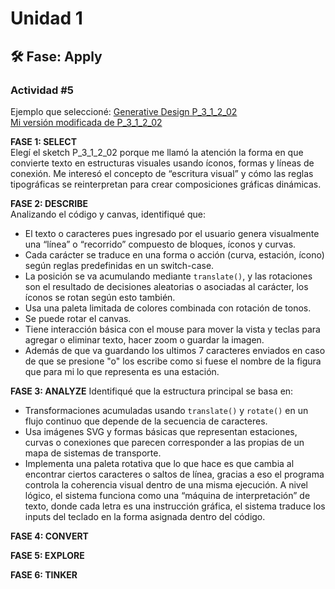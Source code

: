 # Unidad 1  
  
## 🛠 Fase: Apply  
  
### Actividad #5  
Ejemplo que seleccioné: [Generative Design P_3_1_2_02](https://editor.p5js.org/generative-design/full/BJxQl5qqayE)  
[Mi versión modificada de P_3_1_2_02](https://editor.p5js.org/stellarkind/full/2jMKHCrJA)  
  
**FASE 1: SELECT**  
Elegí el sketch P_3_1_2_02 porque me llamó la atención la forma en que convierte texto en estructuras visuales usando íconos, formas y líneas de conexión. Me interesó el concepto de “escritura visual” y cómo las reglas tipográficas se reinterpretan para crear composiciones gráficas dinámicas. 
  
**FASE 2: DESCRIBE**  
Analizando el código y canvas, identifiqué que:
- El texto o caracteres pues ingresado por el usuario genera visualmente una “línea” o “recorrido” compuesto de bloques, íconos y curvas.
- Cada carácter se traduce en una forma o acción (curva, estación, ícono) según reglas predefinidas en un switch-case.
- La posición se va acumulando mediante ```translate()```, y las rotaciones son el resultado de decisiones aleatorias o asociadas al carácter, los íconos se rotan según esto también.
- Usa una paleta limitada de colores combinada con rotación de tonos.
- Se puede rotar el canvas.
- Tiene interacción básica con el mouse para mover la vista y teclas para agregar o eliminar texto, hacer zoom o guardar la imagen.
- Además de que va guardando los ultimos 7 caracteres enviados en caso de que se presione "o" los escribe como si fuese el nombre de la figura que para mi lo que representa es una estación.
  
**FASE 3: ANALYZE**
Identifiqué que la estructura principal se basa en:
- Transformaciones acumuladas usando ```translate()``` y ```rotate()``` en un flujo continuo que depende de la secuencia de caracteres.
- Usa imágenes SVG y formas básicas que representan estaciones, curvas o conexiones que parecen corresponder a las propias de un mapa de sistemas de transporte.
- Implementa una paleta rotativa que lo que hace es que cambia al encontrar ciertos caracteres o saltos de línea, gracias a eso el programa controla la coherencia visual dentro de una misma ejecución.
A nivel lógico, el sistema funciona como una “máquina de interpretación” de texto, donde cada letra es una instrucción gráfica, el sistema traduce los inputs del teclado en la forma asignada dentro del código.
  
**FASE 4: CONVERT**

  
**FASE 5: EXPLORE**

  
**FASE 6: TINKER**
